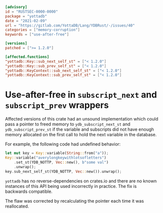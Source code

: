 ```toml
[advisory]
id = "RUSTSEC-0000-0000"
package = "yottadb"
date = "2021-02-09"
url = "https://gitlab.com/YottaDB/Lang/YDBRust/-/issues/40"
categories = ["memory-corruption"]
keywords = ["use-after-free"]

[versions]
patched = [">= 1.2.0"]

[affected.functions]
"yottadb::Key::sub_next_self_st" = ["< 1.2.0"]
"yottadb::Key::sub_prev_self_st" = ["< 1.2.0"]
"yottadb::KeyContext::sub_next_self_st" = ["< 1.2.0"]
"yottadb::KeyContext::sub_prev_self_st" = ["< 1.2.0"]
```

# Use-after-free in `subscript_next` and `subscript_prev` wrappers

Affected versions of this crate had an unsound implementation which could pass
a pointer to freed memory to `ydb_subscript_next_st` and
`ydb_subscript_prev_st` if the variable and subscripts did not have enough
memory allocated on the first call to hold the next variable in the database.

For example, the following code had undefined behavior:

```rust
let mut key = Key::variable(String::from("a"));
Key::variable("averylongkeywithlotsofletters")
    .set_st(YDB_NOTTP, Vec::new(), b"some val")
    .unwrap();
key.sub_next_self_st(YDB_NOTTP, Vec::new()).unwrap();
```

`yottadb` has no reverse-dependencies on crates.io and there are no known
instances of this API being used incorrectly in practice. The fix is backwards
compatible.

The flaw was corrected by recalculating the pointer each time it was reallocated.
